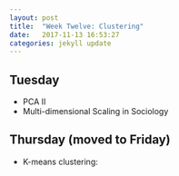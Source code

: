 ```yaml
---
layout: post
title:  "Week Twelve: Clustering"
date:   2017-11-13 16:53:27
categories: jekyll update
---
```


## Tuesday
- PCA II
- Multi-dimensional Scaling in Sociology

## Thursday (moved to Friday)
- K-means clustering: [](https://ensemble.reed.edu/Watch/Kb8x4X2M)